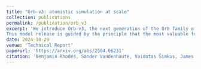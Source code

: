 ```yaml
---
title: "Orb-v3: atomistic simulation at scale"
collection: publications
permalink: /publication/orb_v3
excerpt: 'We introduce Orb-v3, the next generation of the Orb family of universal interatomic potentials. Models in this family expand the performance-speed-memory Pareto frontier, offering near SoTA performance across a range of evaluations with a >10x reduction in latency and > 8x reduction in memory. Our experiments systematically traverse this frontier, charting the trade-off induced by roto-equivariance, conservatism and graph sparsity. Contrary to recent literature, we find that non-equivariant, non-conservative architectures can accurately model physical properties, including those which require higher-order derivatives of the potential energy surface.
This model release is guided by the principle that the most valuable foundation models for atomic simulation will excel on all fronts: accuracy, latency and system size scalability. The reward for doing so is a new era of computational chemistry driven by high-throughput and mesoscale all-atom simulations.'
date: 2024-10-29
venue: 'Technical Report'
paperurl: 'https://arxiv.org/abs/2504.06231'
citation: 'Benjamin Rhodes, Sander Vandenhaute, Vaidotas Šimkus, James Gin, Jonathan Godwin, Tim Duignan and Mark Neumann. "Orb-v3: atomistic simulation at scale." arXiv preprint arXiv:2504.06231 (2025).'
---
```

